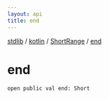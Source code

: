 ```yaml
---
layout: api
title: end
---
```

[stdlib](../../index.html) / [kotlin](../index.html) / [ShortRange](index.html) / [end](end.html)

# end

```
open public val end: Short
```
